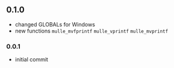 ## 0.1.0

* changed GLOBALs for Windows
* new functions `mulle_mvfprintf` `mulle_vprintf` `mulle_mvprintf`


### 0.0.1

* initial commit
